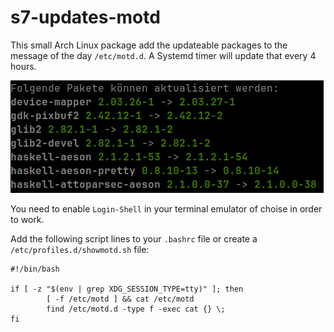 # s7-updates-motd

This small Arch Linux package add the updateable packages to the message of the day `/etc/motd.d`. A Systemd timer will update that every 4 hours.

![available_update_pkgs.png](./images/available_update_pkgs.png)

You need to enable `Login-Shell` in your terminal emulator of choise in order to work.

Add the following script lines to your `.bashrc` file or create a `/etc/profiles.d/showmotd.sh` file:

```shell
#!/bin/bash

if [ -z "$(env | grep XDG_SESSION_TYPE=tty)" ]; then
        [ -f /etc/motd ] && cat /etc/motd
        find /etc/motd.d -type f -exec cat {} \;
fi
```
